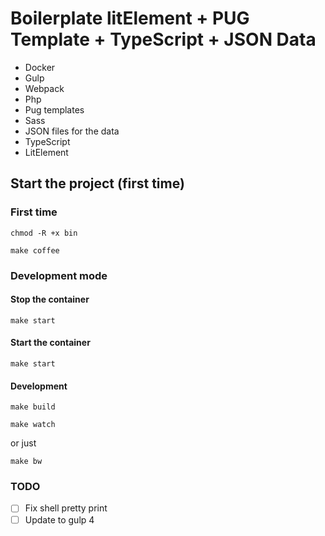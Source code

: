 # Boilerplate litElement + PUG Template + TypeScript + JSON Data

- Docker
- Gulp
- Webpack
- Php
- Pug templates
- Sass
- JSON files for the data
- TypeScript
- LitElement

## Start the project (first time)

### First time

```shell
chmod -R +x bin

make coffee
```

### Development mode

#### Stop the container

```shell
make start
```

#### Start the container

```shell
make start
```

#### Development

```shell
make build

make watch
```

or just

```shell
make bw
```

### TODO

- [ ] Fix shell pretty print
- [ ] Update to gulp 4
